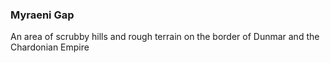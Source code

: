 ### Myraeni Gap

An area of scrubby hills and rough terrain on the border of Dunmar and the Chardonian Empire